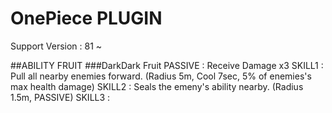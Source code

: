 # OnePiece PLUGIN

Support Version : 81 ~

##ABILITY FRUIT
###DarkDark Fruit
PASSIVE : Receive Damage x3
SKILL1 : Pull all nearby enemies forward. (Radius 5m, Cool 7sec, 5% of enemies's max health damage)
SKILL2 : Seals the emeny's ability nearby. (Radius 1.5m, PASSIVE)
SKILL3 : 
